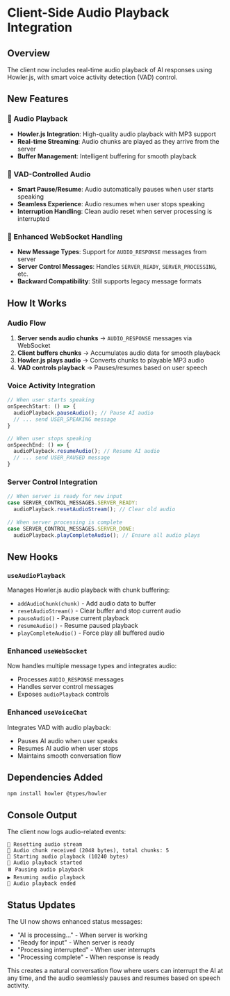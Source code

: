 # Client-Side Audio Playback Integration

## Overview

The client now includes real-time audio playback of AI responses using Howler.js, with smart voice activity detection (VAD) control.

## New Features

### 🎵 Audio Playback
- **Howler.js Integration**: High-quality audio playback with MP3 support
- **Real-time Streaming**: Audio chunks are played as they arrive from the server
- **Buffer Management**: Intelligent buffering for smooth playback

### 🎤 VAD-Controlled Audio
- **Smart Pause/Resume**: Audio automatically pauses when user starts speaking
- **Seamless Experience**: Audio resumes when user stops speaking
- **Interruption Handling**: Clean audio reset when server processing is interrupted

### 📡 Enhanced WebSocket Handling
- **New Message Types**: Support for `AUDIO_RESPONSE` messages from server
- **Server Control Messages**: Handles `SERVER_READY`, `SERVER_PROCESSING`, etc.
- **Backward Compatibility**: Still supports legacy message formats

## How It Works

### Audio Flow
1. **Server sends audio chunks** → `AUDIO_RESPONSE` messages via WebSocket
2. **Client buffers chunks** → Accumulates audio data for smooth playback
3. **Howler.js plays audio** → Converts chunks to playable MP3 audio
4. **VAD controls playback** → Pauses/resumes based on user speech

### Voice Activity Integration
```typescript
// When user starts speaking
onSpeechStart: () => {
  audioPlayback.pauseAudio(); // Pause AI audio
  // ... send USER_SPEAKING message
}

// When user stops speaking  
onSpeechEnd: () => {
  audioPlayback.resumeAudio(); // Resume AI audio
  // ... send USER_PAUSED message
}
```

### Server Control Integration
```typescript
// When server is ready for new input
case SERVER_CONTROL_MESSAGES.SERVER_READY:
  audioPlayback.resetAudioStream(); // Clear old audio
  
// When server processing is complete
case SERVER_CONTROL_MESSAGES.SERVER_DONE:
  audioPlayback.playCompleteAudio(); // Ensure all audio plays
```

## New Hooks

### `useAudioPlayback`
Manages Howler.js audio playback with chunk buffering:
- `addAudioChunk(chunk)` - Add audio data to buffer
- `resetAudioStream()` - Clear buffer and stop current audio
- `pauseAudio()` - Pause current playback
- `resumeAudio()` - Resume paused playback
- `playCompleteAudio()` - Force play all buffered audio

### Enhanced `useWebSocket`
Now handles multiple message types and integrates audio:
- Processes `AUDIO_RESPONSE` messages
- Handles server control messages
- Exposes `audioPlayback` controls

### Enhanced `useVoiceChat`
Integrates VAD with audio playback:
- Pauses AI audio when user speaks
- Resumes AI audio when user stops
- Maintains smooth conversation flow

## Dependencies Added

```bash
npm install howler @types/howler
```

## Console Output

The client now logs audio-related events:
```
🔄 Resetting audio stream
🎵 Audio chunk received (2048 bytes), total chunks: 5
🎵 Starting audio playback (10240 bytes)
🎵 Audio playback started
⏸️ Pausing audio playback
▶️ Resuming audio playback
🎵 Audio playback ended
```

## Status Updates

The UI now shows enhanced status messages:
- "AI is processing..." - When server is working
- "Ready for input" - When server is ready
- "Processing interrupted" - When user interrupts
- "Processing complete" - When response is ready

This creates a natural conversation flow where users can interrupt the AI at any time, and the audio seamlessly pauses and resumes based on speech activity.
